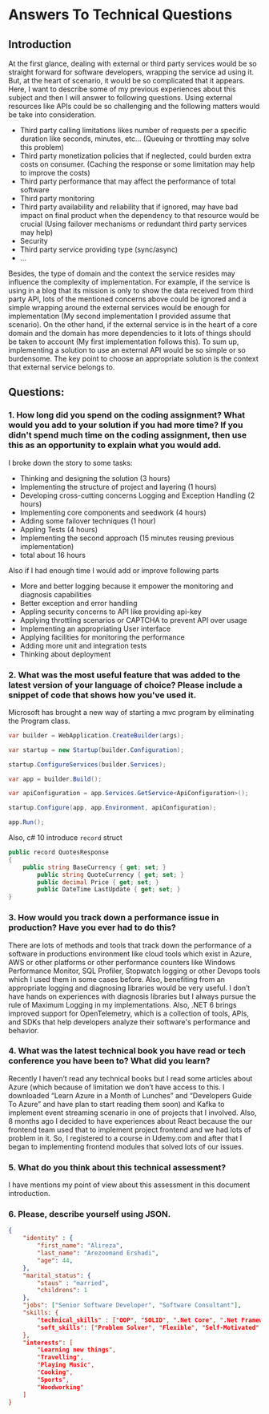 # Answers To Technical Questions

## Introduction
At the first glance, dealing with external or third party services would be so straight forward for software developers, wrapping the service ad using it. But, at the heart of scenario, it would be so complicated that it appears.  Here, I want to describe some of my previous experiences about this subject and then I will answer to following questions.
Using external resources like APIs could be so challenging and the following matters would be take into consideration.
* Third party calling limitations likes number of requests per a specific duration like seconds, minutes, etc… (Queuing or throttling may solve this problem)
* Third party monetization policies that if neglected, could burden extra costs on consumer. (Caching the response or some limitation may help to improve the costs)
* Third party performance that may affect the performance of total software 
* Third party monitoring
* Third party availability and reliability that if ignored, may have bad impact on final product when the dependency to that resource would be crucial (Using failover mechanisms or redundant third party services may help)
* Security
* Third party service providing type (sync/async)
* …

Besides, the type of domain and the context the service resides may influence the complexity of implementation. For example, if the service is using in a blog that its mission is only to show the data received from third party API, lots of the mentioned concerns above could be ignored and a simple wrapping around the external services would be enough for implementation (My second implementation I provided assume that scenario). On the other hand, if the external service is in the heart of a core domain and the domain has more dependencies to it lots of things should be taken to account (My first implementation follows this). 
To sum up, implementing a solution to use an external API would be so simple or so burdensome. The key point to choose an appropriate solution is the context that external service belongs to. 



## Questions:  

### 1.	How long did you spend on the coding assignment? What would you add to your solution if you had more time? If you didn't spend much time on the coding assignment, then use this as an opportunity to explain what you would add.
I broke down the story to some tasks:
* Thinking and designing the solution (3 hours)
* Implementing the structure of project and layering (1 hours)
* Developing cross-cutting concerns Logging and Exception Handling (2 hours)
* Implementing core components and seedwork (4 hours)
* Adding some failover techniques (1 hour)
* Appling  Tests (4 hours)
* Implementing the second approach (15 minutes reusing previous implementation)
* total about 16 hours

Also if I had enough time I would add or improve following parts
* More and better logging because it empower the monitoring and diagnosis capabilities
* Better exception and error handling
* Appling security concerns to API like providing api-key
* Applying throttling scenarios or CAPTCHA to prevent API over usage 
* Implementing an appropriating User interface 
* Applying facilities for monitoring the performance
* Adding more unit and integration tests
* Thinking about deployment

### 2.	What was the most useful feature that was added to the latest version of your language of choice? Please include a snippet of code that shows how you've used it.
Microsoft has brought a new way of starting a mvc program by eliminating the Program class.
```c#
var builder = WebApplication.CreateBuilder(args);

var startup = new Startup(builder.Configuration);

startup.ConfigureServices(builder.Services);

var app = builder.Build();

var apiConfiguration = app.Services.GetService<ApiConfiguration>();

startup.Configure(app, app.Environment, apiConfiguration);

app.Run();
```

Also, c# 10 introduce ```record``` struct
```c#
public record QuotesResponse
{
	public string BaseCurrency { get; set; }
        public string QuoteCurrency { get; set; }
        public decimal Price { get; set; }
        public DateTime LastUpdate { get; set; }
}
```

### 3.	How would you track down a performance issue in production? Have you ever had to do this?
There are lots of methods and tools that track down the performance of a software in productions environment like cloud tools which exist in Azure, AWS or other platforms or other performance counters like Windows Performance Monitor, SQL Profiler, Stopwatch logging or other Devops tools which I used them in some cases before. Also, benefiting from an appropriate logging and diagnosing libraries would be very useful. I don’t have hands on experiences with diagnosis libraries but I always pursue the rule of Maximum Logging in my implementations. Also, .NET 6 brings improved support for OpenTelemetry, which is a collection of tools, APIs, and SDKs that help developers analyze their software's performance and behavior.

### 4.	What was the latest technical book you have read or tech conference you have been to? What did you learn?
Recently I haven’t read any technical books but I read some articles about Azure (which because of limitation we don’t have access to this. I downloaded “Learn Azure in a Month of Lunches” and “Developers Guide To Azure” and have plan to start reading them soon) and Kafka to implement event streaming scenario in one of projects that I involved.
Also, 8 months ago I decided to have experiences about React because the our frontend team used that to implement project frontend and we had lots of problem in it. So, I registered to a course in Udemy.com and after that I began to implementing frontend modules that solved lots of our issues.

### 5.	What do you think about this technical assessment?
I have mentions my point of view about this assessment in this document introduction.

### 6. Please, describe yourself using JSON.

```json
{
	"identity" : {
		"first_name": "Alireza",
		"last_name": "Arezoomand Ershadi",
		"age": 44,
	},
	"marital_status": {
		"staus" : "married",
		"childrens": 1
	},
	"jobs": ["Senior Software Developer", "Software Consultant"],
	"skills: {
		"technical_skills" : ["OOP", "SOLID", ".Net Core", ".Net Framework", "SQL Server", "Reactjs"],
		"soft_skills": ["Problem Solver", "Flexible", "Self-Motivated", "Leader", "Planner"]
	},
	"interests": [
		"Learning new things",
		"Travelling",
		"Playing Music",
		"Cooking",
		"Sports",
		"Woodworking"
	]
}
```
